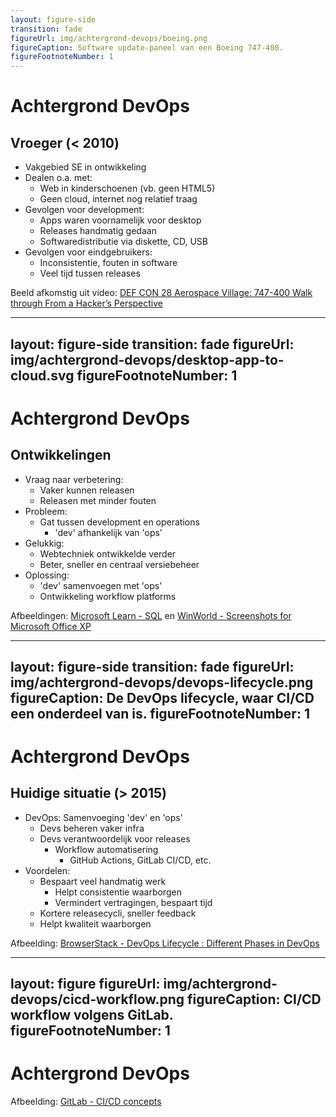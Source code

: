 ```yaml
---
layout: figure-side
transition: fade
figureUrl: img/achtergrond-devops/boeing.png
figureCaption: Software update-paneel van een Boeing 747-400.
figureFootnoteNumber: 1
---
```


# Achtergrond DevOps

## Vroeger (< 2010)

- Vakgebied SE in ontwikkeling
- Dealen o.a. met:
  - Web in kinderschoenen (vb. geen HTML5)
  - Geen cloud, internet nog relatief traag
- Gevolgen voor development:
  - Apps waren voornamelijk voor desktop
  - Releases handmatig gedaan
  - Softwaredistributie via diskette, CD, USB
- Gevolgen voor eindgebruikers:
  - Inconsistentie, fouten in software
  - Veel tijd tussen releases

<Footnotes separator>
  <Footnote :number=1>Beeld afkomstig uit video: <a href="https://www.youtube.com/watch?v=yq8wgJO-JXY" rel="noreferrer" target="_blank">DEF CON 28 Aerospace Village: 747-400 Walk through From a Hacker’s Perspective</a></Footnote>
</Footnotes>

---
layout: figure-side
transition: fade
figureUrl: img/achtergrond-devops/desktop-app-to-cloud.svg
figureFootnoteNumber: 1
---

# Achtergrond DevOps

## Ontwikkelingen

- Vraag naar verbetering:
  - Vaker kunnen releasen
  - Releasen met minder fouten
- Probleem:
  - Gat tussen development en operations
    - 'dev' afhankelijk van 'ops'
- Gelukkig:
  - Webtechniek ontwikkelde verder
  - Beter, sneller en centraal versiebeheer
- Oplossing:
  - 'dev' samenvoegen met 'ops'
  - Ontwikkeling workflow platforms

<Footnotes separator>
  <Footnote :number=1>Afbeeldingen: <a href="https://learn.microsoft.com/en-us/sql/sql-server/azure-arc/view-databases?view=sql-server-ver16" rel="noreferrer" target="_blank">Microsoft Learn - SQL</a> en  <a href="https://winworldpc.com/screenshot/c3aa3c4c-561b-c385-11c3-a4e284a2c3a5" rel="noreferrer" target="_blank">WinWorld - Screenshots for Microsoft Office XP</a></Footnote>
</Footnotes>

---
layout: figure-side
transition: fade
figureUrl: img/achtergrond-devops/devops-lifecycle.png
figureCaption: De DevOps lifecycle, waar CI/CD een onderdeel van is.
figureFootnoteNumber: 1
---

# Achtergrond DevOps

## Huidige situatie (> 2015)

- DevOps: Samenvoeging 'dev' en 'ops'
  - Devs beheren vaker infra
  - Devs verantwoordelijk voor releases
    - Workflow automatisering
      - GitHub Actions, GitLab CI/CD, etc.
- Voordelen:
  - Bespaart veel handmatig werk
    - Helpt consistentie waarborgen
    - Vermindert vertragingen, bespaart tijd
  - Kortere releasecycli, sneller feedback
  - Helpt kwaliteit waarborgen

<Footnotes separator>
  <Footnote :number=1>Afbeelding: <a href="https://www.browserstack.com/guide/devops-lifecycle" rel="noreferrer" target="_blank">BrowserStack - DevOps Lifecycle : Different Phases in DevOps</a></Footnote>
</Footnotes>

---
layout: figure
figureUrl: img/achtergrond-devops/cicd-workflow.png
figureCaption: CI/CD workflow volgens GitLab.
figureFootnoteNumber: 1
---

# Achtergrond DevOps

<Footnotes separator>
  <Footnote :number=1>Afbeelding: <a href="https://docs.gitlab.co.jp/ee/ci/introduction/" rel="noreferrer" target="_blank">GitLab - CI/CD concepts</a></Footnote>
</Footnotes>
